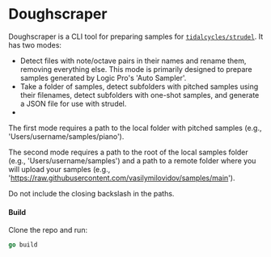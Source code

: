# Doughscraper

Doughscraper is a CLI tool for preparing samples for [`tidalcycles/strudel`](https://github.com/tidalcycles/strudel). It has two modes:
- Detect files with note/octave pairs in their names and rename them, removing everything else. This mode is primarily designed to prepare samples generated by Logic Pro's 'Auto Sampler'.
- Take a folder of samples, detect subfolders with pitched samples using their filenames, detect subfolders with one-shot samples, and generate a JSON file for use with strudel.
- 
The first mode requires a path to the local folder with pitched samples (e.g., 'Users/username/samples/piano').

The second mode requires a path to the root of the local samples folder (e.g., 'Users/username/samples') and a path to a remote folder where you will upload your samples (e.g., 'https://raw.githubusercontent.com/vasilymilovidov/samples/main').

Do not include the closing backslash in the paths.

#### Build
Clone the repo and run:
```go
go build
```

